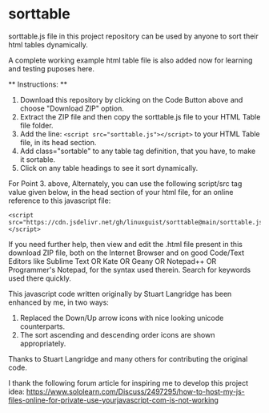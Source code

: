 # sorttable
sorttable.js file in this project repository can be used by anyone to sort their html tables dynamically. 

A complete working example html table file is also added now for learning and testing puposes here. 

** Instructions: **

  1. Download this repository by clicking on the Code Button above and choose "Download ZIP" option.
  2. Extract the ZIP file and then copy the sorttable.js file to your HTML Table file folder.
  3. Add the line: ```<script src="sorttable.js"></script>``` to your HTML Table file, in its head section.
  4. Add class="sortable" to any table tag definition, that you have, to make it sortable.
  5. Click on any table headings to see it sort dynamically.

For Point 3. above, Alternately, you can use the following script/src tag value given below, in the head section of your html file, for an online reference to this javascript file:

```
<script src="https://cdn.jsdelivr.net/gh/linuxguist/sorttable@main/sorttable.js"></script>
```

If you need further help, then view and edit the .html file present in this download ZIP file, both on the Internet Browser and on good Code/Text Editors like Sublime Text OR Kate OR Geany OR Notepad++ OR Programmer's Notepad, for the syntax used therein. Search for keywords used there quickly. 

This javascript code written originally by Stuart Langridge has been enhanced by me, in two ways:

1. Replaced the Down/Up arrow icons with nice looking unicode counterparts.
2. The sort ascending and descending order icons are shown appropriately.

Thanks to Stuart Langridge and many others for contributing the original code.

I thank the following forum article for inspiring me to develop this project idea: https://www.sololearn.com/Discuss/2497295/how-to-host-my-js-files-online-for-private-use-yourjavascript-com-is-not-working

